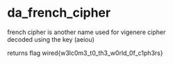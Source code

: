 # da_french_cipher
<p>french cipher is another name used for vigenere cipher<br>
decoded using the key (aeiou)<br>

returns flag wired{w3lc0m3_t0_th3_w0rld_0f_c1ph3rs}
